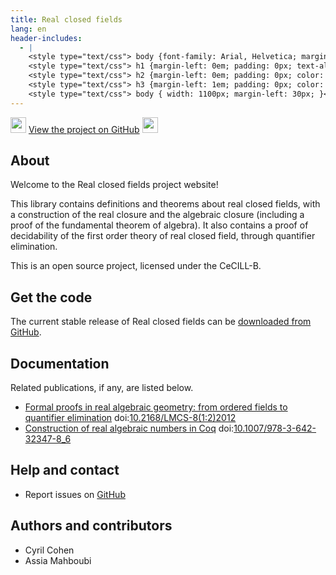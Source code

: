 ```yaml
---
title: Real closed fields
lang: en
header-includes:
  - |
    <style type="text/css"> body {font-family: Arial, Helvetica; margin-left: 5em; font-size: large;} </style>
    <style type="text/css"> h1 {margin-left: 0em; padding: 0px; text-align: center} </style>
    <style type="text/css"> h2 {margin-left: 0em; padding: 0px; color: #580909} </style>
    <style type="text/css"> h3 {margin-left: 1em; padding: 0px; color: #C05001;} </style>
    <style type="text/css"> body { width: 1100px; margin-left: 30px; }</style>
---
```


<div style="text-align:left"><img src="https://github.githubassets.com/images/modules/logos_page/Octocat.png" height="25" style="border:0px">
<a href="https://github.com/math-comp/real-closed">View the project on GitHub</a>
<img src="https://github.githubassets.com/images/modules/logos_page/Octocat.png" height="25" style="border:0px"></div>

## About

Welcome to the Real closed fields project website!

This library contains definitions and theorems about real closed
fields, with a construction of the real closure and the algebraic
closure (including a proof of the fundamental theorem of
algebra). It also contains a proof of decidability of the first
order theory of real closed field, through quantifier elimination.

This is an open source project, licensed under the CeCILL-B.

## Get the code

The current stable release of Real closed fields can be [downloaded from GitHub](https://github.com/math-comp/real-closed/releases).

## Documentation


Related publications, if any, are listed below.

- [Formal proofs in real algebraic geometry: from ordered fields to quantifier elimination](https://hal.inria.fr/inria-00593738v4) doi:[10.2168/LMCS-8(1:2)2012](https://doi.org/10.2168/LMCS-8(1:2)2012)
- [Construction of real algebraic numbers in Coq](https://hal.inria.fr/hal-00671809v2) doi:[10.1007/978-3-642-32347-8_6](https://doi.org/10.1007/978-3-642-32347-8_6)

## Help and contact

- Report issues on [GitHub](https://github.com/math-comp/real-closed/issues)

## Authors and contributors

- Cyril Cohen
- Assia Mahboubi

